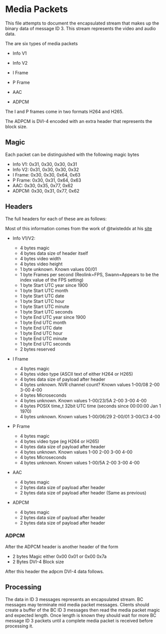 # Media Packets

This file attempts to document the encapsulated stream that makes up the binary
data of message ID 3. This stream represents the video and audio data.

The are six types of media packets

- Info V1

- Info V2

- I Frame

- P Frame

- AAC

- ADPCM

The I and P frames come in two formats H264 and H265.

The ADPCM is DVI-4 encoded with an extra header that represents the block size.

## Magic

Each packet can be distinguished with the following magic bytes

- Info V1: 0x31, 0x30, 0x30, 0x31
- Info V2: 0x31, 0x30, 0x30, 0x32
- I Frame: 0x30, 0x30, 0x64, 0x63
- P Frame: 0x30, 0x31, 0x64, 0x63
- AAC:  0x30, 0x35, 0x77, 0x62
- ADPCM: 0x30, 0x31, 0x77, 0x62


## Headers

The full headers for each of these are as follows:

Most of this information comes from the work of @twisteddx at his
[site](https://www.wasteofcash.com/BCConvert/BC_fileformat.txt)

- Info V1/V2:

  - 4 bytes magic
  - 4 bytes data size of header itself
  - 4 bytes video width
  - 4 bytes video height
  - 1 byte unknown. Known values 00/01
  - 1 byte Frames per second (Reolink=FPS, Swann=Appears to be the index value of the FPS setting)
  - 1 byte Start UTC year since 1900
  - 1 byte Start UTC month
  - 1 byte Start UTC date
  - 1 byte Start UTC hour
  - 1 byte Start UTC minute
  - 1 byte Start UTC seconds
  - 1 byte End UTC year since 1900
  - 1 byte End UTC month
  - 1 byte End UTC date
  - 1 byte End UTC hour
  - 1 byte End UTC minute
  - 1 byte End UTC seconds
  -  2 bytes reserved

- I Frame

  - 4 bytes magic
  - 4 bytes video type (ASCII text of either H264 or H265)
  - 4 bytes data size of payload after header
  - 4 bytes unknown. NVR channel count? Known values 1-00/08 2-00 3-00 4-00
  - 4 bytes Microseconds
  - 4 bytes unknown. Known values 1-00/23/5A 2-00 3-00 4-00
  - 4 bytes POSIX time_t 32bit UTC time (seconds since 00:00:00 Jan 1 1970)
  - 4 bytes unknown. Known values 1-00/06/29 2-00/01 3-00/C3 4-00

- P Frame
  - 4 bytes magic
  - 4 bytes video type (eg H264 or H265)
  - 4 bytes data size of payload after header
  - 4 bytes unknown. Known values 1-00 2-00 3-00 4-00
  - 4 bytes Microseconds
  - 4 bytes unknown. Known values 1-00/5A 2-00 3-00 4-00

- AAC

  - 4 bytes magic
  - 2 bytes data size of payload after header
  - 2 bytes data size of payload after header (Same as previous)

- ADPCM

  - 4 bytes magic
  - 2 bytes data size of payload after header
  - 2 bytes data size of payload after header

### ADPCM

After the ADPCM header is another header of the form

- 2 bytes Magic either 0x00 0x01 or 0x00 0x7a
- 2 Bytes DVI-4 Block size

After this header the adpcm DVI-4 data follows.

## Processing

The data in ID 3 messages represents an encapsulated stream. BC messages may
terminate mid media packet messages. Clients should create a buffer of the
BC ID 3 messages then read the media packet magic and expected length. Once
length is known they should wait for more BC message ID 3 packets until a
complete media packet is received before processing it.
